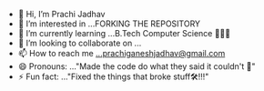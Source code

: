- 👋 Hi, I’m Prachi Jadhav
- 👀 I’m interested in ...FORKING THE REPOSITORY
- 🌱 I’m currently learning ...B.Tech Computer Science 👩🏼‍💻
- 💞️ I’m looking to collaborate on ...
- 📫 How to reach me ...prachiganeshjadhav@gmail.com
- 😄 Pronouns: ..."Made the code do what they said it couldn't 🤫"
- ⚡ Fun fact: ..."Fixed the things that broke stuff🛠️!!!"

<!---
JadhavPrachiGanesh/JadhavPrachiGanesh is a ✨ special ✨ repository because its `README.md` (this file) appears on your GitHub profile.
You can click the Preview link to take a look at your changes.
--->
